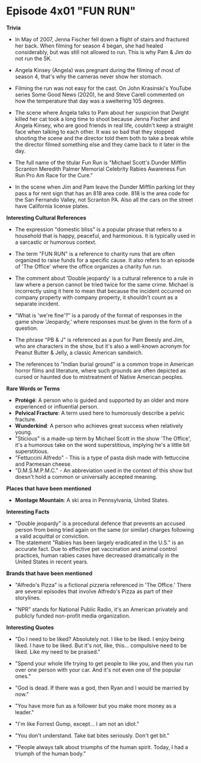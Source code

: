 ﻿
# Episode 4x01 "FUN RUN"


**Trivia**
- In May of 2007, Jenna Fischer fell down a flight of stairs and fractured her back. When filming for season 4 began, she had healed considerably, but was still not allowed to run. This is why Pam & Jim do not run the 5K.

- Angela Kinsey (Angela) was pregnant during the filming of most of season 4, that's why the cameras never show her stomach.

- Filming the run was not easy for the cast. On John Krasinski's YouTube series Some Good News (2020), he and Steve Carell commented on how the temperature that day was a sweltering 105 degrees.

- The scene where Angela talks to Pam about her suspicion that Dwight killed her cat took a long time to shoot because Jenna Fischer and Angela Kinsey, who are good friends in real life, couldn't keep a straight face when talking to each other. It was so bad that they stopped shooting the scene and the director told them both to take a break while the director filmed something else and they came back to it later in the day.

- The full name of the titular Fun Run is "Michael Scott's Dunder Mifflin Scranton Meredith Palmer Memorial Celebrity Rabies Awareness Fun Run Pro Am Race for the Cure."

- In the scene when Jim and Pam leave the Dunder Mifflin parking lot they pass a for rent sign that has an 818 area code. 818 is the area code for the San Fernando Valley, not Scranton PA. Also all the cars on the street have California license plates.


**Interesting Cultural References**
- The expression "domestic bliss" is a popular phrase that refers to a household that is happy, peaceful, and harmonious. It is typically used in a sarcastic or humorous context.
- The term "FUN RUN" is a reference to charity runs that are often organized to raise funds for a specific cause. It also refers to an episode of 'The Office' where the office organizes a charity fun run.
- The comment about 'Double jeopardy' is a cultural reference to a rule in law where a person cannot be tried twice for the same crime. Michael is incorrectly using it here to mean that because the incident occurred on company property with company property, it shouldn't count as a separate incident.
- "What is 'we're fine'?" is a parody of the format of responses in the game show 'Jeopardy,' where responses must be given in the form of a question. 
- The phrase "PB & J" is referenced as a pun for Pam Beesly and Jim, who are characters in the show, but it's also a well-known acronym for Peanut Butter & Jelly, a classic American sandwich.

- The references to "Indian burial ground" is a common trope in American horror films and literature, where such grounds are often depicted as cursed or haunted due to mistreatment of Native American peoples.


**Rare Words or Terms**
- **Protégé**: A person who is guided and supported by an older and more experienced or influential person.
- **Pelvical Fracture**: A term used here to humorously describe a pelvic fracture.
- **Wunderkind**: A person who achieves great success when relatively young.
- "Sticious" is a made-up term by Michael Scott in the show 'The Office', it's a humorous take on the word superstitious, implying he's a little bit superstitious.
- "Fettuccini Alfredo" - This is a type of pasta dish made with fettuccine and Parmesan cheese. 
- "D.M.S.M.P.M.C." - An abbreviation used in the context of this show but doesn't hold a common or universally accepted meaning.

**Places that have been mentioned**
- **Montage Mountain**: A ski area in Pennsylvania, United States.

**Interesting Facts**
- "Double jeopardy" is a procedural defence that prevents an accused person from being tried again on the same (or similar) charges following a valid acquittal or conviction.
- The statement "Rabies has been largely eradicated in the U.S." is an accurate fact. Due to effective pet vaccination and animal control practices, human rabies cases have decreased dramatically in the United States in recent years.


**Brands that have been mentioned**

- "Alfredo's Pizza" is a fictional pizzeria referenced in 'The Office.' There are several episodes that involve Alfredo's Pizza as part of their storylines.
  
- "NPR" stands for National Public Radio, it's an American privately and publicly funded non-profit media organization.

**Interesting Quotes**
- "Do I need to be liked? Absolutely not. I like to be liked. I enjoy being liked. I have to be liked. But it's not, like, this... compulsive need to be liked. Like my need to be praised." 

- "Spend your whole life trying to get people to like you, and then you run over one person with your car. And it's not even one of the popular ones."

- "God is dead. If there was a god, then Ryan and I would be married by now." 
  
- "You have more fun as a follower but you make more money as a leader." 

- "I'm like Forrest Gump, except... I am not an idiot."

- "You don't understand. Take bat bites seriously. Don't get bit."

- "People always talk about triumphs of the human spirit. Today, I had a triumph of the human body." 


